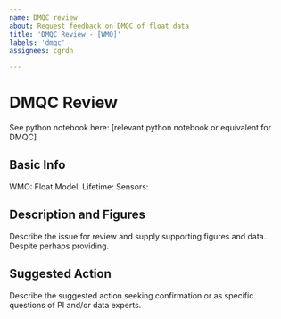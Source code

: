 ```yaml
---
name: DMQC review
about: Request feedback on DMQC of float data
title: 'DMQC Review - [WMO]'
labels: 'dmqc'
assignees: cgrdn

---
```


# DMQC Review

See python notebook here: [relevant python notebook or equivalent for DMQC]

## Basic Info

WMO: 
Float Model: 
Lifetime: 
Sensors: 

## Description and Figures

Describe the issue for review and supply supporting figures and data. Despite perhaps providing.

## Suggested Action

Describe the suggested action seeking confirmation or as specific questions of PI and/or data experts. 
